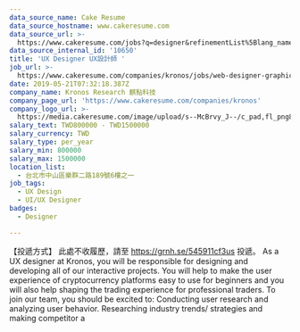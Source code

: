 ```yaml
---
data_source_name: Cake Resume
data_source_hostname: www.cakeresume.com
data_source_url: >-
  https://www.cakeresume.com/jobs?q=designer&refinementList%5Blang_name%5D%5B0%5D=English&refinementList%5Bsalary_type%5D=per_year
data_source_internal_id: '10650'
title: 'UX Designer UX設計師 '
job_url: >-
  https://www.cakeresume.com/companies/kronos/jobs/web-designer-graphic-designer-ui-ux
date: 2019-05-21T07:32:18.387Z
company_name: Kronos Research 麒點科技
company_page_url: 'https://www.cakeresume.com/companies/kronos'
company_logo_url: >-
  https://media.cakeresume.com/image/upload/s--McBrvy_J--/c_pad,fl_png8,h_200,w_200/v1578283593/oah25nx6qnylshhzlpzk.png
salary_text: TWD800000 - TWD1500000
salary_currency: TWD
salary_type: per_year
salary_min: 800000
salary_max: 1500000
location_list:
  - 台北市中山區樂群二路189號6樓之一
job_tags:
  - UX Design
  - UI/UX Designer
badges:
  - Designer

---
```


【投遞方式】 此處不收履歷，請至 https://grnh.se/545911cf3us 投遞。 As a UX designer at Kronos, you will be responsible for designing and developing all of our interactive projects. You will help to make the user experience of cryptocurrency platforms easy to use for beginners and you will also help shaping the trading experience for professional traders. To join our team, you should be excited to: Conducting user research and analyzing user behavior. Researching industry trends/ strategies and making competitor a